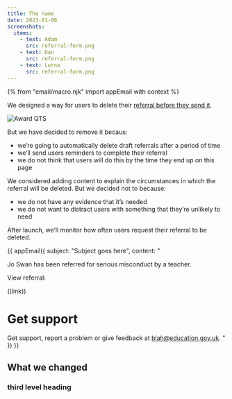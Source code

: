 ```yaml
---
title: The name
date: 2023-01-06
screenshots:
  items:
    - text: Adam
      src: referral-form.png
    - text: Dan
      src: referral-form.png
    - text: Lorna
      src: referral-form.png
---
```


{% from "email/macro.njk" import appEmail with context %}

We designed a way for users to delete their [referral before they send it](/teacher-misconduct/the-name-of-the-post).

![Award QTS](referral-form.png)

But we have decided to remove it becaus:

- we’re going to automatically delete draft referrals after a period of time
- we’ll send users reminders to complete their referral
- we do not think that users will do this by the time they end up on this page

We considered adding content to explain the circumstances in which the referral will be deleted. But we decided not to because:

- we do not have any evidence that it’s needed
- we do not want to distract users with something that they’re unlikely to need

After launch, we’ll monitor how often users request their referral to be deleted.

<!-- markdownlint-disable MD025 MD001 -->
{{ appEmail({
  subject: "Subject goes here",
  content: "

Jo Swan has been referred for serious misconduct by a teacher.

View referral:

((link))

# Get support

Get support, report a problem or give feedback at [blah@education.gov.uk](mailto:blah@education.gov.uk).
  "
}) }}


## What we changed

### third level heading
